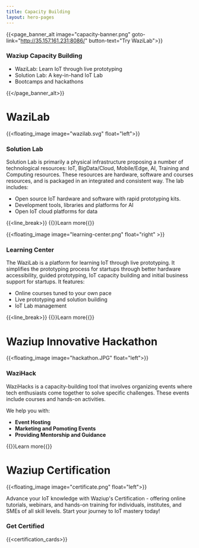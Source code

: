 ```yaml
---
title: Capacity Building
layout: hero-pages
---
```


{{<page_banner_alt  image="capacity-banner.png" goto-link="http://35.157.161.231:8086/" button-text="Try WaziLab">}}

### Waziup Capacity Building

- WaziLab: Learn IoT through live prototyping 
- Solution Lab: A key-in-hand IoT Lab
- Bootcamps and hackathons

{{</page_banner_alt>}}


WaziLab
=======

{{<floating_image image="wazilab.svg" float="left">}}

### Solution Lab

Solution Lab is primarily a physical infrastructure proposing a number of technological resources: IoT, BigData/Cloud, Mobile/Edge, AI, Training and Computing resources. These resources are hardware, software and courses resources, and is packaged in an integrated and consistent way. The lab includes:

- Open source IoT hardware and software with rapid prototyping kits.
- Development tools, libraries and platforms for AI
- Open IoT cloud platforms for data 

{{<line_break>}}
{{<button-learn-more link="/capacity-building/solution-lab"  color="blm-orange">}}Learn more{{</button-learn-more>}} 


{{<floating_image image="learning-center.png" float="right" >}}

### Learning Center

The WaziLab is a platform for learning IoT through live prototyping. It simplifies the prototyping process for startups through better hardware accessibility, guided prototyping, IoT capacity building and initial business support for startups. It features:

- Online courses tuned to your own pace
- Live prototyping and solution building
- IoT Lab management

{{<line_break>}}
{{<button-learn-more link="/capacity-building/learning-center"  color="blm-orange">}}Learn more{{</button-learn-more>}} 

Waziup Innovative Hackathon
===========================

{{<floating_image image="hackathon.JPG" float="left">}}

### WaziHack

WaziHacks is a capacity-building tool that involves organizing events where tech enthusiasts come together to solve specific challenges. These events include courses and hands-on activities.

We help you with:

- **Event Hosting**
- **Marketing and Pomoting Events** 
- **Providing Mentorship and Guidance**

{{<button-learn-more link="/capacity-building/wazihack" color="blm-orange" >}}Learn more{{</button-learn-more>}} 

Waziup Certification
====================


{{<floating_image image="certificate.png" float="left">}}


Advance your IoT knowledge with Waziup's Certification - offering online tutorials, webinars, and hands-on training for individuals, institutes, and SMEs of all skill levels. Start your journey to IoT mastery today!

### Get Certified

{{<certification_cards>}}

